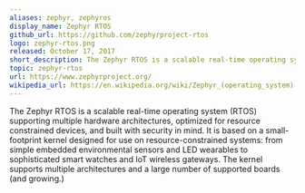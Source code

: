 ```yaml
---
aliases: zephyr, zephyros
display_name: Zephyr RTOS
github_url: https://github.com/zephyrproject-rtos
logo: zephyr-rtos.png
released: October 17, 2017
short_description: The Zephyr RTOS is a scalable real-time operating system (RTOS.)
topic: zephyr-rtos
url: https://www.zephyrproject.org/
wikipedia_url: https://en.wikipedia.org/wiki/Zephyr_(operating_system)
---
```

The Zephyr RTOS is a scalable real-time operating system (RTOS) supporting multiple hardware architectures, optimized for resource constrained devices, and built with security in mind. It is based on a small-footprint kernel designed for use on resource-constrained systems: from simple embedded environmental sensors and LED wearables to sophisticated smart watches and IoT wireless gateways. The kernel supports multiple architectures and a large number of supported boards (and growing.)
